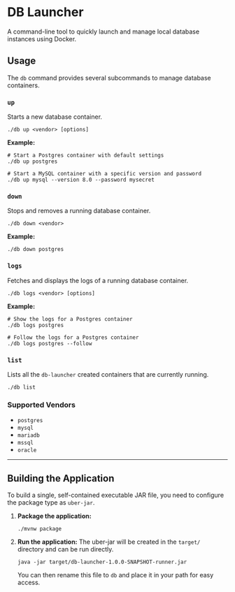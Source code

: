 # DB Launcher

A command-line tool to quickly launch and manage local database instances using Docker.

## Usage

The `db` command provides several subcommands to manage database containers.

### `up`
Starts a new database container.

```shell
./db up <vendor> [options]
```

**Example:**
```shell
# Start a Postgres container with default settings
./db up postgres

# Start a MySQL container with a specific version and password
./db up mysql --version 8.0 --password mysecret
```

### `down`
Stops and removes a running database container.

```shell
./db down <vendor>
```

**Example:**
```shell
./db down postgres
```

### `logs`
Fetches and displays the logs of a running database container.

```shell
./db logs <vendor> [options]
```

**Example:**
```shell
# Show the logs for a Postgres container
./db logs postgres

# Follow the logs for a Postgres container
./db logs postgres --follow
```

### `list`
Lists all the `db-launcher` created containers that are currently running.

```shell
./db list
```

### Supported Vendors
- `postgres`
- `mysql`
- `mariadb`
- `mssql`
- `oracle`

---

## Building the Application

To build a single, self-contained executable JAR file, you need to configure the package type as `uber-jar`.

1.  **Package the application:**
    ```shell
    ./mvnw package
    ```

2.  **Run the application:**
    The uber-jar will be created in the `target/` directory and can be run directly.
    ```shell
    java -jar target/db-launcher-1.0.0-SNAPSHOT-runner.jar
    ```
    You can then rename this file to `db` and place it in your path for easy access.
